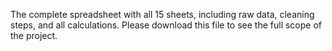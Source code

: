 The complete spreadsheet with all 15 sheets, including raw data, cleaning steps, and all calculations. Please download this file to see the full scope of the project.
